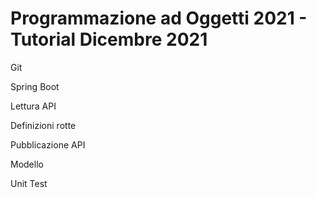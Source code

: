 # Programmazione ad Oggetti 2021 - Tutorial Dicembre 2021

Git 

Spring Boot 

Lettura API 

Definizioni rotte 

Pubblicazione API 

Modello 

Unit Test

